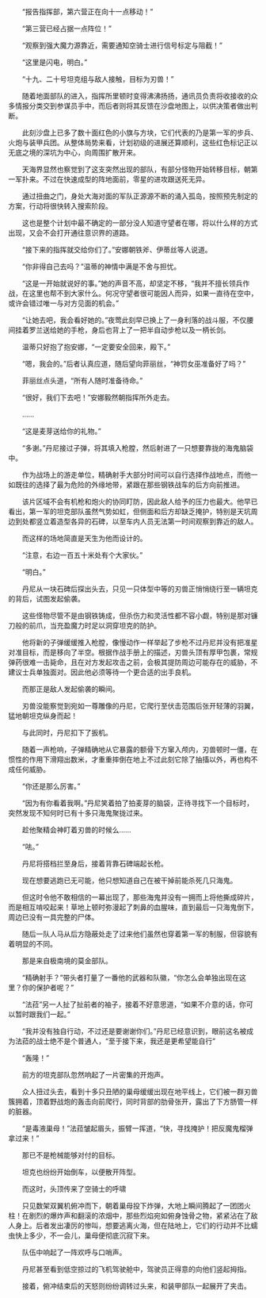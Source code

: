 　　“报告指挥部，第六营正在向十一点移动！”

　　“第三营已经占据一点阵位！”

　　“观察到强大魔力源靠近，需要通知空骑士进行信号标定与阻截！”

　　“这里是闪电，明白。”

　　“十九、二十号坦克组与敌人接触，目标为刃兽！”

　　随着地面部队的进入，指挥所里顿时变得沸沸扬扬，通讯员负责将收接收的众多情报分类交到参谋员手中，而后者则将其反馈在沙盘地图上，以供决策者做出判断。

　　此刻沙盘上已多了数十面红色的小旗与方块，它们代表的乃是第一军的步兵、火炮与装甲兵团。从整体局势来看，计划初级的进展还算顺利，这些红色标记正以无底之境的深坑为中心，向周围扩散开来。

　　天海界显然也察觉到了这支突然出现的部队，有部分怪物开始转移目标，朝第一军扑来。不过在快速成型的阵地面前，零星的进攻跟送死无异。

　　通过扭曲之门，身处大海对面的军队正源源不断的涌入孤岛，按照预先制定的方案，行动将很快转入搜索阶段。

　　这也是整个计划中最不确定的一部分没人知道守望者在哪，将以什么样的方式出现，又会不会打开通往意识界的道路。

　　“接下来的指挥就交给你们了。”安娜朝铁斧、伊蒂丝等人说道。

　　“你非得自己去吗？”温蒂的神情中满是不舍与担忧。

　　“这是一开始就说好的事。”她的声音不高，却坚定不移，“我并不擅长领兵作战，在这里也帮不到大家什么。何况守望者很可能因人而异，如果一直待在空中，或许会错过唯一与对方见面的机会。”

　　“让她去吧，我会看好她的。”夜莺此刻早已换上了一身利落的战斗服，不仅腰间挂着罗兰送给她的手枪，身后也背上了一把半自动步枪以及一柄长剑。

　　温蒂只好抱了抱安娜，“一定要安全回来，殿下。”

　　“嗯，我会的。”后者认真应道，随后望向菲丽丝，“神罚女巫准备好了吗？”

　　菲丽丝点头道，“所有人随时准备待命。”

　　“很好，我们下去吧！”安娜毅然朝指挥所外走去。

　　……

　　“这是麦芽送给你的礼物。”

　　“多谢。”丹尼接过子弹，将其填入枪膛，然后射进了一只想要靠拢的海鬼脑袋中。

　　作为战场上的游走单位，精确射手大部分时间可以自行选择作战地点，而他一如既往的选择了最为危险的外缘地带，紧跟在那些钢铁战车的后方向前推进。

　　该片区域不会有机枪和炮火的协同盯防，因此敌人给予的压力也最大。他早已看出，第一军的坦克部队虽然气势如虹，但侧面和后方却缺乏掩护，特别是天坑周边到处都竖立着造型各异的石碑，以至车内人员无法第一时间观察到靠近的敌人。

　　而这样的场地简直是天生为他而设计的。

　　“注意，右边一百五十米处有个大家伙。”

　　“明白。”

　　丹尼从一块石碑后探出头去，只见一只体型中等的刃兽正悄悄绕行至一辆坦克的背后，试图发起偷袭。

　　这些怪物尽管不是由钢铁铸成，但杀伤力和灵活性都不容小觑，特别是那对镰刀般的前爪，当充盈魔力时足以洞穿坦克的防护。

　　他将新的子弹缓缓推入枪膛，像慢动作一样举起了步枪不过丹尼并没有把准星对准目标，而是移向了半空。根据作战手册上的描述，刃兽头顶有厚甲包裹，常规弹药很难一击毙命，且在对方发起攻击之前，会极其提防周边可能存在的威胁，不建议士兵单独面对。因此他必须等待一个更合适的出手良机。

　　而那正是敌人发起偷袭的瞬间。

　　刃兽没能察觉到宛如一尊雕像的丹尼，它爬行至伏击范围后张开轻薄的羽翼，猛地朝坦克纵身而起！

　　与此同时，丹尼扣下了扳机。

　　随着一声枪响，子弹精确地从它暴露的额骨下方窜入颅内，刃兽顿时一僵，在惯性的作用下滑翔出数米，才重重摔倒在地上不过此刻它除了抽搐以外，再也构不成任何威胁。

　　“你还是那么厉害。”

　　“因为有你看着我啊。”丹尼笑着拍了拍麦芽的脑袋，正待寻找下一个目标时，突然发现不知何时已有十多只海鬼聚拢过来。

　　趁他聚精会神盯着刃兽的时候么……

　　“呿。”

　　丹尼将搭档拦至身后，接着背靠石碑端起长枪。

　　现在想要逃跑已无可能，他只想知道自己在被干掉前能杀死几只海鬼。

　　但这时令他不敢相信的一幕出现了，那些海鬼并没有一拥而上将他撕成碎片，而是相互啃咬起来！草地上顿时弥漫起了刺鼻的血腥味，直到最后一只海鬼倒下，周边已没有一具完整的尸体。

　　随后一队人马从后方隐蔽处走了过来他们虽然也穿着第一军的制服，但容貌有着明显的不同。

　　那是来自极南境的莫金部队。

　　“精确射手？”带头者打量了一番他的武器和队徽，“你怎么会单独出现在这里？你的保护者呢？”

　　“法菈”另一人扯了扯前者的袖子，接着不好意思道，“如果不介意的话，你可以暂时跟我们一起。”

　　“我并没有独自行动，不过还是要谢谢你们。”丹尼已经意识到，眼前这名被成为法菈的战士绝不是个普通人，“至于接下来，我还是更希望能自行”

　　“轰隆！”

　　前方的坦克部队忽然响起了一片密集的开炮声。

　　众人扭过头去，看到十多只丑陋的巢母缓缓出现在地平线上，它们被一群刃兽簇拥着，顶着野战炮的轰击向前爬行，同时背部的肋骨张开，露出了下方肠管一样的脏器。

　　“是毒液巢母！”法菈皱起眉头，振臂一挥道，“快，寻找掩护！把反魔鬼榴弹拿过来！”

　　那已不是枪械能够对付的目标。

　　坦克也纷纷开始倒车，以便散开阵型。

　　而这时，头顶传来了空骑士的呼啸

　　只见数架双翼机俯冲而下，朝着巢母投下炸弹，大地上瞬间腾起了一团团火柱！在剧烈的爆炸声和翻滚的浓烟中，那些烈焰宛如俯身蚀骨之物，紧紧沾在了敌人身上。后者发出凄厉的惨叫，想要逃离火海，但在陆地上，它们的行动并不比蠕虫快上多少，不一会儿，巢母便彻底沉寂下来。

　　队伍中响起了一阵欢呼与口哨声。

　　丹尼甚至看到低空掠过的飞机驾驶舱中，驾驶员正得意的向他们竖起拇指。

　　接着，俯冲结束后的天怒则纷纷调转过头来，和装甲部队一起展开了夹击。
